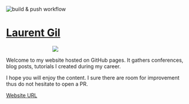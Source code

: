 ![build & push workflow](https://github.com/angegar/angegar.github.io/actions/workflows/build.yml/badge.svg)

<!-- <div style="float: right;width:100px">
<img src="https://render.bitstrips.com/v2/cpanel/fb695398-7ef1-4461-987b-73d3a97805fd-bc9fa5d8-e141-4ea4-879d-bc3d4b22abbc-v1.png?transparent=1&palette=1"/>
</div> -->

# [Laurent Gil](https://angegar.github.io/)
 <div  style="display: block; margin: auto; width:50%">
<img src="https://render.bitstrips.com/v2/cpanel/2a76175b-e7ff-4ec0-b4e0-00ebb1828eb8-bc9fa5d8-e141-4ea4-879d-bc3d4b22abbc-v1.png?transparent=1&palette=1"/>
 </div>

Welcome to my website hosted on GitHub pages. It gathers conferences, blog posts, tutorials I created during my career.

I hope you will enjoy the content. I sure there are room for improvement thus do not hesitate to open a PR.

[Website URL](https://angegar.github.io/)